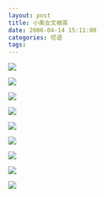 ```yaml
---
layout: post
title: 小美女文根英
date: 2006-04-14 15:11:00
categories: 呓语
tags: 
---
```


![](/images/2010/08/U1275P8T1D241527F913DT20060414112329.jpg)

![](/images/2010/08/U1275P8T1D241528F913DT20060414112338.jpg)

![](/images/2010/08/U1275P8T1D241529F913DT20060414112351.jpg)

![](/images/2010/08/U1275P8T1D241530F913DT20060414113029.jpg)

![](/images/2010/08/U1275P8T1D241531F913DT20060414113115.jpg)

![](/images/2010/08/U1275P8T1D241532F913DT20060414112425.jpg)

![](/images/2010/08/U1275P8T1D241533F913DT20060414112433.jpg)

![](/images/2010/08/U1275P8T1D241534F913DT20060414112437.jpg)

![](/images/2010/08/U1275P8T1D241536F913DT20060414112455.jpg)
